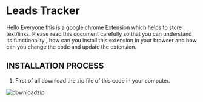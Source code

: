 # Leads Tracker

Hello Everyone this is a google chrome Extension which helps to store text/links. Please read this document carefully so that you can understand its functionality , how can you install this extension in your browser and how can you change the code and update the extension.

## INSTALLATION PROCESS

1. First of all download the zip file of this code in your computer.

![downloadzip](https://user-images.githubusercontent.com/77968856/127467127-f69dea07-d183-4ee2-98f4-1b57c25ffd9f.jpg)

